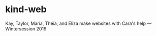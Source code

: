 # kind-web
Kay, Taylor, Maria, Théïa, and Eliza make websites with Cara's help — Wintersession 2019
